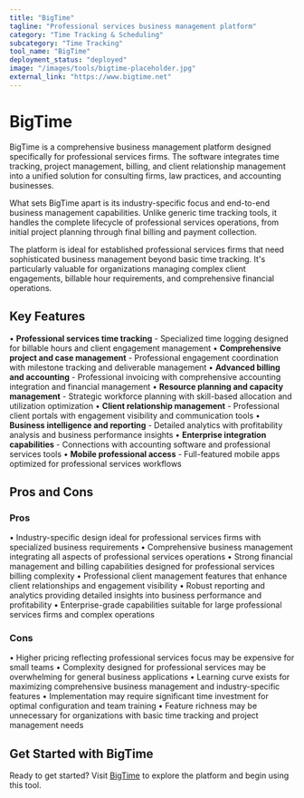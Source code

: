 ```yaml
---
title: "BigTime"
tagline: "Professional services business management platform"
category: "Time Tracking & Scheduling"
subcategory: "Time Tracking"
tool_name: "BigTime"
deployment_status: "deployed"
image: "/images/tools/bigtime-placeholder.jpg"
external_link: "https://www.bigtime.net"
---
```


# BigTime

BigTime is a comprehensive business management platform designed specifically for professional services firms. The software integrates time tracking, project management, billing, and client relationship management into a unified solution for consulting firms, law practices, and accounting businesses.

What sets BigTime apart is its industry-specific focus and end-to-end business management capabilities. Unlike generic time tracking tools, it handles the complete lifecycle of professional services operations, from initial project planning through final billing and payment collection.

The platform is ideal for established professional services firms that need sophisticated business management beyond basic time tracking. It's particularly valuable for organizations managing complex client engagements, billable hour requirements, and comprehensive financial operations.

## Key Features

• **Professional services time tracking** - Specialized time logging designed for billable hours and client engagement management
• **Comprehensive project and case management** - Professional engagement coordination with milestone tracking and deliverable management
• **Advanced billing and accounting** - Professional invoicing with comprehensive accounting integration and financial management
• **Resource planning and capacity management** - Strategic workforce planning with skill-based allocation and utilization optimization
• **Client relationship management** - Professional client portals with engagement visibility and communication tools
• **Business intelligence and reporting** - Detailed analytics with profitability analysis and business performance insights
• **Enterprise integration capabilities** - Connections with accounting software and professional services tools
• **Mobile professional access** - Full-featured mobile apps optimized for professional services workflows

## Pros and Cons

### Pros
• Industry-specific design ideal for professional services firms with specialized business requirements
• Comprehensive business management integrating all aspects of professional services operations
• Strong financial management and billing capabilities designed for professional services billing complexity
• Professional client management features that enhance client relationships and engagement visibility
• Robust reporting and analytics providing detailed insights into business performance and profitability
• Enterprise-grade capabilities suitable for large professional services firms and complex operations

### Cons
• Higher pricing reflecting professional services focus may be expensive for small teams
• Complexity designed for professional services may be overwhelming for general business applications
• Learning curve exists for maximizing comprehensive business management and industry-specific features
• Implementation may require significant time investment for optimal configuration and team training
• Feature richness may be unnecessary for organizations with basic time tracking and project management needs

## Get Started with BigTime

Ready to get started? Visit [BigTime](https://www.bigtime.net/) to explore the platform and begin using this tool.